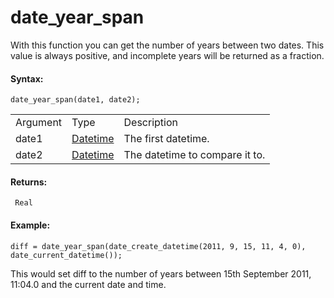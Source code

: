 # date_year_span

With this function you can get the number of years between two dates.
This value is always positive, and incomplete years will be returned as
a fraction.

#### Syntax:

``` gml
date_year_span(date1, date2);
```

|          |                                                                                                                         |                                |
|----------|-------------------------------------------------------------------------------------------------------------------------|--------------------------------|
| Argument | Type                                                                                                                    | Description                    |
| date1    |  [Datetime](../../../../../GameMaker_Language/GML_Reference/Maths_And_Numbers/Date_And_Time/date_current_datetime)  | The first datetime.            |
| date2    |  [Datetime](../../../../../GameMaker_Language/GML_Reference/Maths_And_Numbers/Date_And_Time/date_current_datetime)  | The datetime to compare it to. |

#### Returns:

``` gml
 Real
```

#### Example:

``` gml
diff = date_year_span(date_create_datetime(2011, 9, 15, 11, 4, 0), date_current_datetime());
```

This would set diff to the number of years between 15th September 2011,
11:04.0 and the current date and time.
